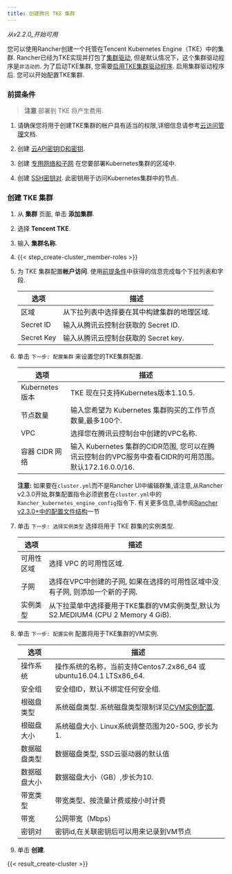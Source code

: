 ```yaml
---
title: 创建腾讯 TKE 集群
---
```


_从v2.2.0_开始可用_

您可以使用Rancher创建一个托管在Tencent Kubernetes Engine（TKE）中的集群. Rancher已经为TKE实现并打包了[集群驱动](/docs/admin-settings/drivers/cluster-drivers/), 但是默认情况下，这个集群驱动程序是`非活动的`. 为了启动TKE集群, 您需要[启用TKE集群驱动程序](/docs/admin-settings/drivers/cluster-drivers/#activating-deactivating-cluster-drivers). 启用集群驱动程序后. 您可以开始配置TKE集群.

### 前提条件

> **注意**
> 部署到 TKE 将产生费用.

1. 请确保您将用于创建TKE集群的帐户具有适当的权限,详细信息请参考[云访问管理](https://intl.cloud.tencent.com/document/product/598/10600)文档.

2. 创建 [云API密钥ID和密钥](https://console.cloud.tencent.com/capi).

3. 创建 [专用网络和子网](https://intl.cloud.tencent.com/document/product/215/4927) 在您要部署Kubernetes集群的区域中.

4. 创建 [SSH密钥对](https://intl.cloud.tencent.com/document/product/213/6092). 此密钥用于访问Kubernetes集群中的节点.

### 创建 TKE 集群

1. 从 **集群** 页面, 单击 **添加集群**.

2. 选择 **Tencent TKE**.

3. 输入 **集群名称**.

4. {{< step_create-cluster_member-roles >}}

5. 为 TKE 集群配置**帐户访问**. 使用[前提条件](#prerequisites)中获得的信息完成每个下拉列表和字段.

   | 选项     | 描述                                                                        |
   | ---------- | ---------------------------------------------------------------------------------- |
   | 区域     | 从下拉列表中选择要在其中构建集群的地理区域. |
   | Secret ID  | 输入从腾讯云控制台获取的 Secret ID.              |
   | Secret Key | 输入从腾讯云控制台获取的 Secret key.                 |

6. 单击 `下一步: 配置集群` 来设置您的TKE集群配置.

   | 选项                 | 描述                                                                                                                                                               |
   | ---------------------- | ------------------------------------------------------------------------------------------------------------------------------------------------------------------------- |
   | Kubernetes 版本     | TKE 现在只支持Kubernetes版本1.10.5.                                                                                                                      |
   | 节点数量             | 输入您希望为 Kubernetes 集群购买的工作节点数量,最多100个.                                                                              |
   | VPC                    | 选择您在腾讯云控制台中创建的VPC名称.                                                                                                   |
   | 容器 CIDR 网络 | 输入 Kubernetes 集群的CIDR范围, 您可以在腾讯云控制台的VPC服务中查看CIDR的可用范围。默认172.16.0.0/16. |

   **注意:** 如果要在`cluster.yml`而不是Rancher UI中编辑群集,请注意,从Rancher v2.3.0开始,群集配置指令必须嵌套在`cluster.yml`中的`Rancher_kubernetes_engine_config`指令下. 有关更多信息,请参阅[Rancher v2.3.0+中的配置文件结构](/docs/cluster-provisioning/rke-clusters/options/#config-file-structure-in-rancher-v2-3-0)一节

7. 单击 `下一步: 选择实例类型` 选择将用于 TKE 群集的实例类型.

   | 选项            | 描述                                                                                                                           |
   | ----------------- | ------------------------------------------------------------------------------------------------------------------------------------- |
   | 可用性区域 | 选择 VPC 的可用性区域.                                                                                       |
   | 子网            | 选择在VPC中创建的子网, 如果在选择的可用性区域中没有子网, 则添加一个新的子网.       |
   | 实例类型     | 从下拉菜单中选择要用于TKE集群的VM实例类型,默认为 S2.MEDIUM4 (CPU 2 Memory 4 GiB). |

8. 单击 `下一步: 配置实例` 配置将用于TKE集群的VM实例.

   | 选项           | 描述                                                                                                                                             |
   | ---------------- | ------------------------------------------------------------------------------------------------------------------------------------------------------- |
   | 操作系统 | 操作系统的名称，当前支持Centos7.2x86_64 或 ubuntu16.04.1 LTSx86_64.                                                        |
   | 安全组   | 安全组ID，默认不绑定任何安全组.                                                                                           |
   | 根磁盘类型   | 系统磁盘类型. 系统磁盘类型限制详见[CVM实例配置](https://cloud.tencent.com/document/product/213/11518). |
   | 根磁盘大小   | 系统磁盘大小. Linux系统调整范围为20-50G, 步长为1.                                                                            |
   | 数据磁盘类型   | 数据磁盘类型, SSD云驱动器的默认值                                                                                                  |
   | 数据磁盘大小   | 数据磁盘大小（GB）,步长为10.                                                                                                        |
   | 带宽类型  | 带宽类型、按流量计费或按小时计费                                                                                                    |
   | 带宽       | 公网带宽（Mbps）                                                                                                                         |
   | 密钥对         | 密钥id,在关联密钥后可以用来记录到VM节点                                                                              |

9. 单击 **创建**.

{{< result_create-cluster >}}
